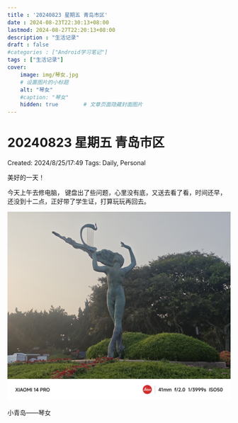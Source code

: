```yaml
---
title : '20240823 星期五 青岛市区'
date : 2024-08-23T22:30:13+08:00
lastmod: 2024-08-27T22:20:13+08:00
description : "生活记录" 
draft : false    
#categories : ["Android学习笔记"]
tags : ["生活记录"]
cover: 
    image: img/琴女.jpg
    # 设置图片的小标题
    alt: "琴女"
    #caption: "琴女"
    hidden: true        # 文章页面隐藏封面图片
---
```


# 20240823 星期五 青岛市区

Created: 2024/8/25/17:49
Tags: Daily, Personal

美好的一天！

今天上午去修电脑， 键盘出了些问题，心里没有底，又送去看了看，时间还早，还没到十二点，正好带了学生证，打算玩玩再回去。

![](https://raw.githubusercontent.com/Kennems/blog-image/main/%E7%90%B4%E5%A5%B3.jpg)

小青岛——琴女



